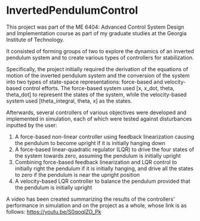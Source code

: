 # InvertedPendulumControl

This project was part of the ME 6404: Advanced Control System Design and Implementation course as part of my graduate studies at the Georgia Institute of Technology.

It consisted of forming groups of two to explore the dynamics of an inverted pendulum system and to create various types of controllers for stabilization.

Specifically, the project initially required the derivation of the equations of motion of the inverted pendulum system and the conversion of the system into two types of state-space representations: force-based and velocity-based control efforts. The force-based system used [x, x_dot, theta, theta_dot] to represent the states of the system, while the velocity-based system used [theta_integral, theta, x] as the states.

Afterwards, several controllers of various objectives were developed and implemented in simulation, each of which were tested against disturbances inputted by the user:
1. A force-based non-linear controller using feedback linearization causing the pendulum to become upright if it is initially hanging down
2. A force-based linear-quadratic regulator (LQR) to drive the four states of the system towards zero, assuming the pendulum is initially upright
3. Combining force-based feedback linearization and LQR control to initially right the pendulum if it is initially hanging, and drive all the states to zero if the pendulum is near the upright position
4. A velocity-based LQR controller to balance the pendulum provided that the pendulum is initially upright


A video has been created summarizing the results of the controllers' performance in simulation and on the project as a whole, whose link is as follows: https://youtu.be/S0qoqIZO_Pk
